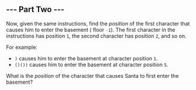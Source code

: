 ## --- Part Two ---

Now, given the same instructions, find the _position_ of the first character that causes him to enter the basement (
floor `-1`). The first character in the instructions has position `1`, the second character has position `2`, and so on.

For example:

* `)` causes him to enter the basement at character position `1`.
* `()())` causes him to enter the basement at character position `5`.

What is the _position_ of the character that causes Santa to first enter the basement?